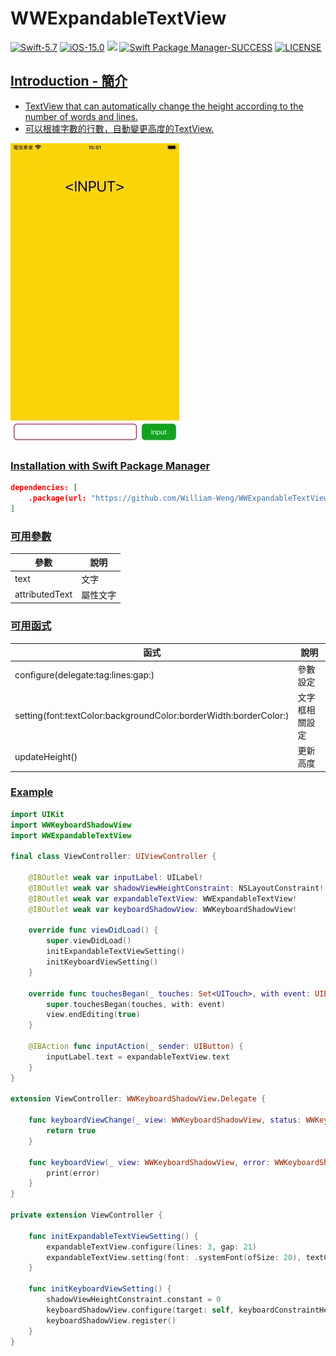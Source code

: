 # WWExpandableTextView

[![Swift-5.7](https://img.shields.io/badge/Swift-5.7-orange.svg?style=flat)](https://developer.apple.com/swift/) [![iOS-15.0](https://img.shields.io/badge/iOS-15.0-pink.svg?style=flat)](https://developer.apple.com/swift/) ![](https://img.shields.io/github/v/tag/William-Weng/WWExpandableTextView) [![Swift Package Manager-SUCCESS](https://img.shields.io/badge/Swift_Package_Manager-SUCCESS-blue.svg?style=flat)](https://developer.apple.com/swift/) [![LICENSE](https://img.shields.io/badge/LICENSE-MIT-yellow.svg?style=flat)](https://developer.apple.com/swift/)

## [Introduction - 簡介](https://swiftpackageindex.com/William-Weng)
- [TextView that can automatically change the height according to the number of words and lines.](https://medium.com/彼得潘的-swift-ios-app-開發問題解答集/自動更新高度的-cell-ios-16-uikit-新功能-c2de7adfe34c)
- [可以根據字數的行數，自動變更高度的TextView.](https://medium.com/jeremy-xue-s-blog/swift-認識-intrinsic-content-size-content-hugging-content-compression-4b76b8969dcc)

![](./Example.webp)

### [Installation with Swift Package Manager](https://medium.com/彼得潘的-swift-ios-app-開發問題解答集/使用-spm-安裝第三方套件-xcode-11-新功能-2c4ffcf85b4b)

```json
dependencies: [
    .package(url: "https://github.com/William-Weng/WWExpandableTextView.git", .upToNextMajor(from: "1.0.2"))
]
```

### [可用參數](https://ezgif.com/video-to-webp)
|參數|說明|
|-|-|
|text|文字|
|attributedText|屬性文字|

### [可用函式](https://ezgif.com/video-to-webp)
|函式|說明|
|-|-|
|configure(delegate:tag:lines:gap:)|參數設定|
|setting(font:textColor:backgroundColor:borderWidth:borderColor:)|文字框相關設定|
|updateHeight()|更新高度|

### [Example](https://blog.twjoin.com/ios-view-更新-從-setneedsdisplay-到-layoutsubviews-2e673359ccac)
```swift
import UIKit
import WWKeyboardShadowView
import WWExpandableTextView

final class ViewController: UIViewController {
    
    @IBOutlet weak var inputLabel: UILabel!
    @IBOutlet weak var shadowViewHeightConstraint: NSLayoutConstraint!
    @IBOutlet weak var expandableTextView: WWExpandableTextView!
    @IBOutlet weak var keyboardShadowView: WWKeyboardShadowView!
    
    override func viewDidLoad() {
        super.viewDidLoad()
        initExpandableTextViewSetting()
        initKeyboardViewSetting()
    }
    
    override func touchesBegan(_ touches: Set<UITouch>, with event: UIEvent?) {
        super.touchesBegan(touches, with: event)
        view.endEditing(true)
    }
    
    @IBAction func inputAction(_ sender: UIButton) {
        inputLabel.text = expandableTextView.text
    }
}

extension ViewController: WWKeyboardShadowView.Delegate {
    
    func keyboardViewChange(_ view: WWKeyboardShadowView, status: WWKeyboardShadowView.DisplayStatus, information: WWKeyboardShadowView.KeyboardInformation, height: CGFloat) -> Bool {
        return true
    }
    
    func keyboardView(_ view: WWKeyboardShadowView, error: WWKeyboardShadowView.CustomError) {
        print(error)
    }
}

private extension ViewController {
    
    func initExpandableTextViewSetting() {
        expandableTextView.configure(lines: 3, gap: 21)
        expandableTextView.setting(font: .systemFont(ofSize: 20), textColor: .black, backgroundColor: .white, borderWidth: 2, borderColor: .systemPink)
    }
    
    func initKeyboardViewSetting() {
        shadowViewHeightConstraint.constant = 0
        keyboardShadowView.configure(target: self, keyboardConstraintHeight: shadowViewHeightConstraint)
        keyboardShadowView.register()
    }
}
```
